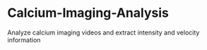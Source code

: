 # Calcium-Imaging-Analysis
Analyze calcium imaging videos and extract intensity and velocity information
